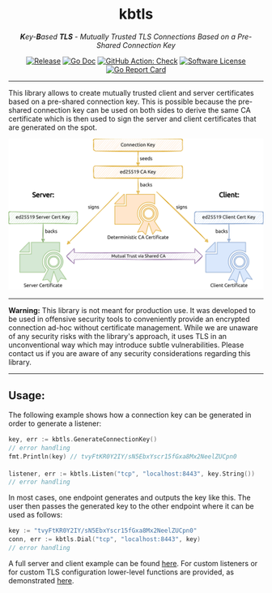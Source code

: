 <p align="center">
  <h1 align="center"><b>kbtls</b></h1>
  <p align="center"><i><b>K</b>ey-<b>B</b>ased <b>TLS</b> - Mutually Trusted TLS Connections Based on a Pre-Shared Connection Key</i></p>
  <p align="center">
    <a href="https://github.com/RedTeamPentesting/kbtls/releases/latest"><img alt="Release" src="https://img.shields.io/github/release/RedTeamPentesting/kbtls.svg?style=for-the-badge"></a>
    <a href="https://pkg.go.dev/github.com/RedTeamPentesting/kbtls"><img alt="Go Doc" src="https://img.shields.io/badge/godoc-reference-blue.svg?style=for-the-badge"></a>
    <a href="https://github.com/RedTeamPentesting/kbtls/actions?workflow=Check"><img alt="GitHub Action: Check" src="https://img.shields.io/github/actions/workflow/status/RedTeamPentesting/kbtls/check.yml?branch=main&style=for-the-badge"></a>
    <a href="/LICENSE"><img alt="Software License" src="https://img.shields.io/badge/license-MIT-brightgreen.svg?style=for-the-badge"></a>
    <a href="https://goreportcard.com/report/github.com/RedTeamPentesting/kbtls"><img alt="Go Report Card" src="https://goreportcard.com/badge/github.com/RedTeamPentesting/kbtls?style=for-the-badge"></a>
  </p>
</p>

---

This library allows to create mutually trusted client and server certificates
based on a pre-shared connection key. This is possible because the pre-shared
connection key can be used on both sides to derive the same CA certificate which
is then used to sign the server and client certificates that are generated on
the spot.

![TLS setup](assets/cert_derivation.png)

---

**Warning:** This library is not meant for production use. It was developed to
be used in offensive security tools to conveniently provide an encrypted
connection ad-hoc without certificate management. While we are unaware of any
security risks with the library's approach, it uses TLS in an unconventional way
which may introduce subtle vulnerabilities. Please contact us if you are aware
of any security considerations regarding this library.

---

## Usage:

The following example shows how a connection key can be generated in order to
generate a listener:

```go
key, err := kbtls.GenerateConnectionKey()
// error handling
fmt.Println(key) // tvyFtKR0Y2IY/sN5EbxYscr15fGxa8Mx2NeelZUCpn0

listener, err := kbtls.Listen("tcp", "localhost:8443", key.String())
// error handling
```

In most cases, one endpoint generates and outputs the key like this. The user
then passes the generated key to the other endpoint where it can be used as
follows:

```go
key := "tvyFtKR0Y2IY/sN5EbxYscr15fGxa8Mx2NeelZUCpn0"
conn, err := kbtls.Dial("tcp", "localhost:8443", key)
// error handling
```

A full server and client example can be found
[here](https://github.com/RedTeamPentesting/kbtls/blob/main/examples/simple/main.go).
For custom listeners or for custom TLS configuration lower-level functions are
provided, as demonstrated
[here](https://github.com/RedTeamPentesting/kbtls/blob/main/examples/custom/main.go).
